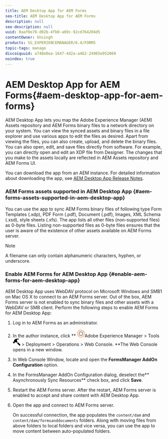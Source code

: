 ```yaml
---
title: AEM Desktop App for AEM Forms
seo-title: AEM Desktop App for AEM Forms
description: null
seo-description: null
uuid: 0aaf0e78-d02b-4fb0-a69c-92cd764204d5
contentOwner: khsingh
products: SG_EXPERIENCEMANAGER/6.4/FORMS
topic-tags: manage
discoiquuid: a748e0ea-1647-4d2a-a462-24965e952069
noindex: true
---
```


# AEM Desktop App for AEM Forms{#aem-desktop-app-for-aem-forms}

AEM Desktop App lets you map the Adobe Experience Manager (AEM) Assets repository and AEM Forms binary files to a network directory on your system. You can view the synced assets and binary files in a file explorer and use various apps to edit the files as desired. Apart from viewing the files, you can also create, upload, and delete the binary files. You can also open, edit, and save files directly from software. For example, you can directly open and edit an XDP file from Designer. The changes that you make to the assets locally are reflected in AEM Assets repository and AEM Forms UI.

You can download the app from an AEM instance. For detailed information about downloading the app, see [AEM Desktop App Release Notes](https://helpx.adobe.com/experience-manager/desktop-app/release-notes.html).

### AEM Forms assets supported in AEM Desktop App {#aem-forms-assets-supported-in-aem-desktop-app}

You can use the app to sync AEM Forms binary files of following type Form Templates (.xdp), PDF Form (.pdf), Document (.pdf), Images, XML Schema (.xsd), style sheets (.xfs). The app lists all other files (non-supported files) as 0-byte files. Listing non-supported files as 0-byte files ensures that the user is aware of the existence of other assets available on AEM Forms server.

>[!NOTE]
>
>A filename can only contain alphanumeric characters, hyphen, or underscore.

### Enable AEM Forms for AEM Desktop App {#enable-aem-forms-for-aem-desktop-app}

AEM Desktop App uses WebDAV protocol on Microsoft Windows and SMB1 on Mac OS X to connect to an AEM Forms server. Out of the box, AEM Forms server is not enabled to sync binary files and other assets with a WebDAV or SMB client. Perform the following steps to enable AEM Forms for AEM Desktop App:

1. Log in to AEM Forms as an administrator.
1. In the author instance, click ** ![](assets/adobeexperiencemanager.png)Adobe Experience Manager &gt; Tools ![](assets/hammer.png) &gt; Deployment &gt; Operations &gt; Web Console. **The Web Console opens in a new window.
1. In Web Console Window, locate and open the **FormsManager AddOn Configuration** option.
1. In the FormsManager AddOn Configuration dialog, deselect the** Asynchronously Sync Resources** check box, and click **Save**.
1. Restart the AEM Forms server. After the restart, AEM Forms server is enabled to accept and share content with AEM Desktop App.
1. Open the app and connect to AEM Forms server.

   On successful connection, the app populates the `content/dam` and `content/dam/formsanddocuments` folders. Along with moving files from above folders to local folders and vice versa, you can use the app to move content between auto-populated folders.

